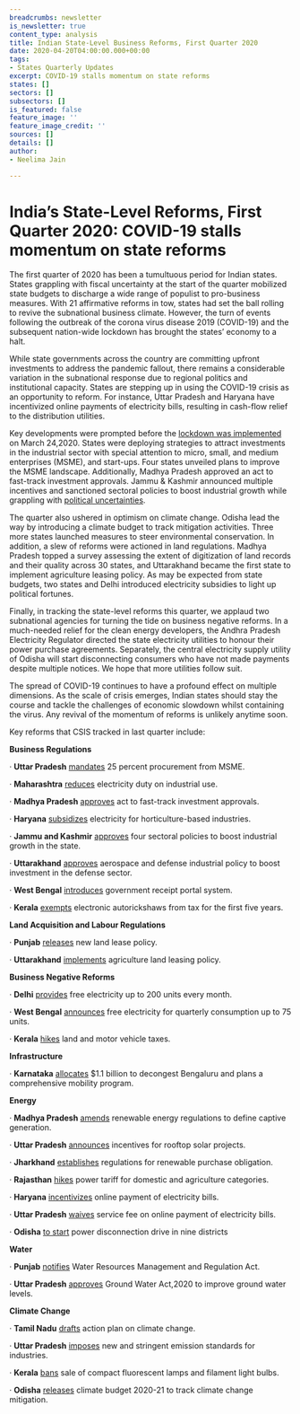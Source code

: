 ```yaml
---
breadcrumbs: newsletter
is_newsletter: true
content_type: analysis
title: Indian State-Level Business Reforms, First Quarter 2020
date: 2020-04-20T04:00:00.000+00:00
tags:
- States Quarterly Updates
excerpt: COVID-19 stalls momentum on state reforms
states: []
sectors: []
subsectors: []
is_featured: false
feature_image: ''
feature_image_credit: ''
sources: []
details: []
author:
- Neelima Jain

---
```

# India’s State-Level Reforms, First Quarter 2020: COVID-19 stalls momentum on state reforms

The first quarter of 2020 has been a tumultuous period for Indian states. States grappling with fiscal uncertainty at the start of the quarter mobilized state budgets to discharge a wide range of populist to pro-business measures. With 21 affirmative reforms in tow, states had set the ball rolling to revive the subnational business climate. However, the turn of events following the outbreak of the corona virus disease 2019 (COVID-19) and the subsequent nation-wide lockdown has brought the states’ economy to a halt.

While state governments across the country are committing upfront investments to address the pandemic fallout, there remains a considerable variation in the subnational response due to regional politics and institutional capacity. States are stepping up in using the COVID-19 crisis as an opportunity to reform. For instance, Uttar Pradesh and Haryana have incentivized online payments of electricity bills, resulting in cash-flow relief to the distribution utilities.

Key developments were prompted before the [lockdown was implemented](https://www.mha.gov.in/sites/default/files/Guidelines.pdf) on March 24,2020. States were deploying strategies to attract investments in the industrial sector with special attention to micro, small, and medium enterprises (MSME), and start-ups. Four states unveiled plans to improve the MSME landscape. Additionally, Madhya Pradesh approved an act to fast-track investment approvals. Jammu & Kashmir announced multiple incentives and sanctioned sectoral policies to boost industrial growth while grappling with [political uncertainties](https://www.thehindu.com/opinion/op-ed/preparing-for-a-new-political-field-in-jk/article31382917.ece).

The quarter also ushered in optimism on climate change. Odisha lead the way by introducing a climate budget to track mitigation activities. Three more states launched measures to steer environmental conservation. In addition, a slew of reforms were actioned in land regulations. Madhya Pradesh topped a survey assessing the extent of digitization of land records and their quality across 30 states, and Uttarakhand became the first state to implement agriculture leasing policy. As may be expected from state budgets, two states and Delhi introduced electricity subsidies to light up political fortunes.

Finally, in tracking the state-level reforms this quarter, we applaud two subnational agencies for turning the tide on business negative reforms. In a much-needed relief for the clean energy developers, the Andhra Pradesh Electricity Regulator directed the state electricity utilities to honour their power purchase agreements. Separately, the central electricity supply utility of Odisha will start disconnecting consumers who have not made payments despite multiple notices. We hope that more utilities follow suit.

The spread of COVID-19 continues to have a profound effect on multiple dimensions. As the scale of crisis emerges, Indian states should stay the course and tackle the challenges of economic slowdown whilst containing the virus. Any revival of the momentum of reforms is unlikely anytime soon.

Key reforms that CSIS tracked in last quarter include:

**Business Regulations**

· **Uttar Pradesh** [mandates](https://www.business-standard.com/article/economy-policy/uttar-pradesh-mandates-25-procurement-from-msmes-by-govt-depts-and-psus-120031500563_1.html) 25 percent procurement from MSME.

· **Maharashtra** [reduces](https://timesofindia.indiatimes.com/city/mumbai/industries-to-get-power-duty-sops/articleshow/74518799.cms) electricity duty on industrial use.

· **Madhya Pradesh** [approves](https://www.news18.com/news/india/mp-govt-gives-nod-to-act-to-fast-track-fresh-investments-2508727.html) act to fast-track investment approvals.

· **Haryana** [subsidizes](http://www.uniindia.com/haryana-to-subsidize-electricity-rates-for-horticulture-based-industries-cold-supply-chains/north/news/1838280.html) electricity for horticulture-based industries.

· **Jammu and Kashmir** [approves](https://economictimes.indiatimes.com/small-biz/productline/power-generation/renewable-energy-four-sectoral-policies-approved-to-boost-industrial-growth-in-jk/articleshow/74770571.cms?from=mdr) four sectoral policies to boost industrial growth in the state.

· **Uttarakhand** [approves](https://timesofindia.indiatimes.com/city/dehradun/cabinet-clears-policy-to-boost-investment-in-defence-manufacturing/articleshow/74260502.cms) aerospace and defense industrial policy to boost investment in the defense sector.

· **West Bengal** [introduces](https://www.lexplosion.in/west-bengal-government-introduces-online-payment-facility-for-various-tax-and-non-tax-receipts-through-wbifms-mobile-app/) government receipt portal system.

· **Kerala** [exempts](https://www.newindianexpress.com/states/kerala/2020/feb/08/green-vehicles-get-budget-boost-2100529.html) electronic autorickshaws from tax for the first five years.

**Land Acquisition and Labour Regulations**

· **Punjab** [releases](https://timesofindia.indiatimes.com/city/ludhiana/new-land-lease-policy-for-panchayat-lands-in-punjab-released-sets-a-target-of-rs-400-crore/articleshow/74515744.cms) new land lease policy.

· **Uttarakhand** [implements](https://www.business-standard.com/article/news-ani/uttarakhand-becomes-first-state-to-implement-agricultural-land-leasing-policy-120012101407_1.html) agriculture land leasing policy.

**Business Negative Reforms**

· **Delhi** [provides](https://www.livemint.com/politics/news/thumbs-up-for-kejriwal-model-11581444692068.html) free electricity up to 200 units every month.

· **West Bengal** [announces](https://www.firstpost.com/india/west-bengal-govt-announces-free-electricity-for-quarterly-consumption-up-to-75-units-in-state-budget-plans-to-set-up-100-msme-parks-8026481.html) free electricity for quarterly consumption up to 75 units.

· **Kerala** [hikes](https://www.business-standard.com/article/economy-policy/kerala-budget-govt-hikes-motor-vehicle-land-taxes-to-raise-funds-120020701263_1.html) land and motor vehicle taxes.

**Infrastructure**

· **Karnataka** [allocates](https://economictimes.indiatimes.com/news/politics-and-nation/karnataka-govt-gives-massive-thrust-to-decongest-bengaluru-allots-rs-8772-cr-for-city-development/articleshow/74493263.cms?from=mdr) $1.1 billion to decongest Bengaluru and plans a comprehensive mobility program.

**Energy**

· **Madhya Pradesh** [amends](https://mercomindia.com/madhya-pradesh-no-banking-facility-discom-registered-captive-renewable-projects/) renewable energy regulations to define captive generation.

· **Uttar Pradesh** [announces](https://mercomindia.com/up-announces-subsidy-residential-rooftop-solar-systems/) incentives for rooftop solar projects.

· **Jharkhand** [establishes](https://mercomindia.com/jharkhand-new-regulations-rpo/) regulations for renewable purchase obligation.

· **Rajasthan** [hikes](https://www.business-standard.com/article/pti-stories/rajasthan-power-commission-approves-up-to-11pc-hike-in-electricity-tariffs-120020601780_1.html) power tariff for domestic and agriculture categories.

· **Haryana** [incentivizes](https://www.dailypioneer.com/2020/state-editions/no-surcharge-on-electricity-bill-in-hry.html) online payment of electricity bills.

· **Uttar Pradesh** [waives](https://www.dailypioneer.com/2020/state-editions/uppcl-waives-service-fee-on-online-payment.html) service fee on online payment of electricity bills.

· **Odisha** [to start](https://economictimes.indiatimes.com/industry/energy/power/cesu-to-start-power-disconnection-drive-in-9-odisha-districts-from-thursday/articleshow/73269521.cms?from=mdr) power disconnection drive in nine districts

**Water**

· **Punjab** [notifies](https://www.business-standard.com/article/news-ani/punjab-cabinet-approves-enactment-of-water-resources-management-ordinance-120010901010_1.html) Water Resources Management and Regulation Act.

· **Uttar Pradesh** [approves](https://www.jagranjosh.com/current-affairs/up-cabinet-approves-ground-water-act-2020-to-improve-ground-water-levels-1581482680-1) Ground Water Act,2020 to improve ground water levels.

**Climate Change**

· **Tamil Nadu** [drafts](https://www.newindianexpress.com/cities/chennai/2020/feb/05/action-plan-on-climate-change-released-2099193.html) action plan on climate change.

· **Uttar Pradesh** [imposes](https://www.hindustantimes.com/noida/uttar-pradesh-notifies-new-emission-norms-experts-say-crucial-to-increase-staff-strength-of-watchdogs/story-Gs6wA5CvrmHyLwcSG3QjZN.html) new and stringent emission standards for industries.

· **Kerala** [bans](https://www.asianet.in/news/kerala-to-ban-cfl-filament-bulbs-from-november.html) sale of compact fluorescent lamps and filament light bulbs.

· **Odisha** [releases](https://www.outlookindia.com/website/story/poshan-news-odisha-leads-way-with-climate-budget/348879) climate budget 2020-21 to track climate change mitigation.
